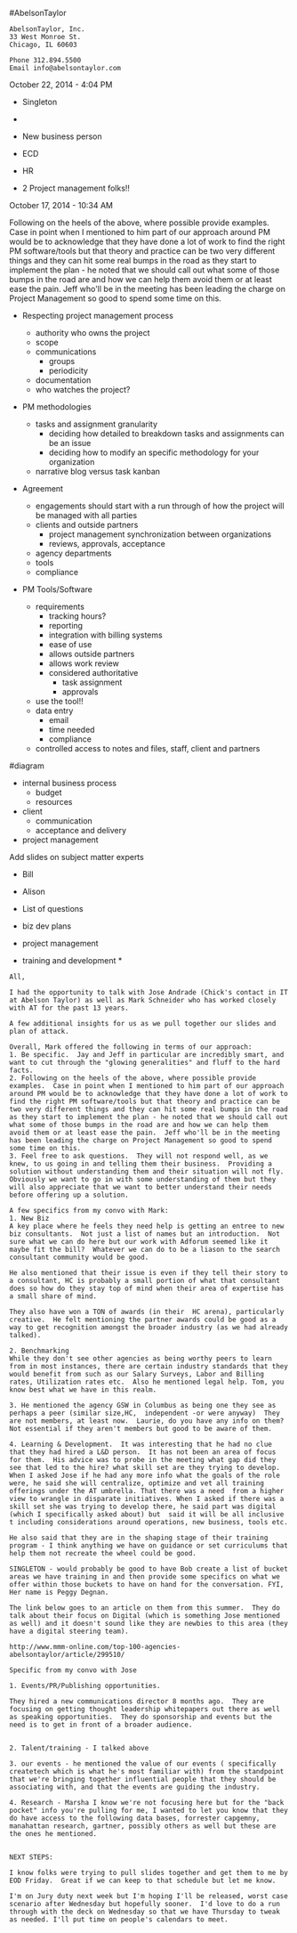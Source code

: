 #AbelsonTaylor
```
AbelsonTaylor, Inc.
33 West Monroe St.
Chicago, IL 60603

Phone 312.894.5500
Email info@abelsontaylor.com
```

October 22, 2014 - 4:04 PM

- Singleton
- 

- New business person
- ECD
- HR
- 2 Project management folks!!




October 17, 2014  - 10:34 AM

Following on the heels of the above, where possible provide examples.  Case in point when I mentioned to him part of our approach around PM would be to acknowledge that they have done a lot of work to find the right PM software/tools but that theory and practice can be two very different things and they can hit some real bumps in the road as they start to implement the plan - he noted that we should call out what some of those bumps in the road are and how we can help them avoid them or at least ease the pain.  Jeff who'll be in the meeting has been leading the charge on Project Management so good to spend some time on this.

* Respecting project management process 
	* authority who owns the project 
	* scope
	* communications
		* groups
		* periodicity
	* documentation
	* who watches the project?
* PM methodologies
	* tasks and assignment granularity
		* deciding how detailed to breakdown tasks and assignments can be an issue
		* deciding how to modify an specific methodology for your organization
	* narrative blog versus task kanban 

* Agreement
	* engagements should start with a run through of how the project will be managed with all parties
	* clients and outside partners
		* project management synchronization between organizations 
		* reviews, approvals, acceptance 
	* agency departments
	* tools
	* compliance
* PM Tools/Software
	* requirements
		* tracking hours?
		* reporting
		* integration with billing systems
		* ease of use
		* allows outside partners
		* allows work review
		* considered authoritative
			* task assignment
			* approvals 
	* use the tool!!
	* data entry
		* email
		* time needed
		* compliance
	* controlled  access to notes and files, staff, client and partners

#diagram
* internal business process
	* budget
	* resources
* client 
	* communication
	* acceptance and delivery
* project management


Add slides on subject matter experts
* Bill
* Alison

* List of questions
* biz dev plans
* project management
* training and development
	* 



```
All,

I had the opportunity to talk with Jose Andrade (Chick's contact in IT at Abelson Taylor) as well as Mark Schneider who has worked closely with AT for the past 13 years.

A few additional insights for us as we pull together our slides and plan of attack.

Overall, Mark offered the following in terms of our approach:
1. Be specific.  Jay and Jeff in particular are incredibly smart, and want to cut through the "glowing generalities" and fluff to the hard facts.
2. Following on the heels of the above, where possible provide examples.  Case in point when I mentioned to him part of our approach around PM would be to acknowledge that they have done a lot of work to find the right PM software/tools but that theory and practice can be two very different things and they can hit some real bumps in the road as they start to implement the plan - he noted that we should call out what some of those bumps in the road are and how we can help them avoid them or at least ease the pain.  Jeff who'll be in the meeting has been leading the charge on Project Management so good to spend some time on this.
3. Feel free to ask questions.  They will not respond well, as we knew, to us going in and telling them their business.  Providing a solution without understanding them and their situation will not fly.  Obviously we want to go in with some understanding of them but they will also appreciate that we want to better understand their needs before offering up a solution.

A few specifics from my convo with Mark:
1. New Biz
A key place where he feels they need help is getting an entree to new biz consultants.  Not just a list of names but an introduction.  Not sure what we can do here but our work with Adforum seemed like it maybe fit the bill?  Whatever we can do to be a liason to the search consultant community would be good.  

He also mentioned that their issue is even if they tell their story to a consultant, HC is probably a small portion of what that consultant does so how do they stay top of mind when their area of expertise has a small share of mind.

They also have won a TON of awards (in their  HC arena), particularly creative.  He felt mentioning the partner awards could be good as a way to get recognition amongst the broader industry (as we had already talked).

2. Benchmarking
While they don't see other agencies as being worthy peers to learn from in most instances, there are certain industry standards that they would benefit from such as our Salary Surveys, Labor and Billing rates, Utilization rates etc.  Also he mentioned legal help. Tom, you know best what we have in this realm.

3. He mentioned the agency GSW in Columbus as being one they see as perhaps a peer (similar size,HC,  independent -or were anyway)  They are not members, at least now.  Laurie, do you have any info on them?  Not essential if they aren't members but good to be aware of them.

4. Learning & Development.  It was interesting that he had no clue that they had hired a L&D person.  It has not been an area of focus for them.  His advice was to probe in the meeting what gap did they see that led to the hire? what skill set are they trying to develop. When I asked Jose if he had any more info what the goals of the role were, he said she will centralize, optimize and vet all training offerings under the AT umbrella. That there was a need  from a higher view to wrangle in disparate initiatives. When I asked if there was a skill set she was trying to develop there, he said part was digital (which I specifically asked about) but  said it will be all inclusive t including considerations around operations, new business, tools etc.  

He also said that they are in the shaping stage of their training program - I think anything we have on guidance or set curriculums that help them not recreate the wheel could be good.

SINGLETON - would probably be good to have Bob create a list of bucket areas we have training in and then provide some specifics on what we offer within those buckets to have on hand for the conversation. FYI, Her name is Peggy Degnan.

The link below goes to an article on them from this summer.  They do talk about their focus on Digital (which is something Jose mentioned as well) and it doesn't sound like they are newbies to this area (they have a digital steering team).

http://www.mmm-online.com/top-100-agencies-abelsontaylor/article/299510/

Specific from my convo with Jose

1. Events/PR/Publishing opportunities.

They hired a new communications director 8 months ago.  They are focusing on getting thought leadership whitepapers out there as well as speaking opportunities.  They do sponsorship and events but the need is to get in front of a broader audience.


2. Talent/training - I talked above

3. our events - he mentioned the value of our events ( specifically createtech which is what he's most familiar with) from the standpoint that we're bringing together influential people that they should be associating with, and that the events are guiding the industry.

4. Research - Marsha I know we're not focusing here but for the "back pocket" info you're pulling for me, I wanted to let you know that they do have access to the following data bases, forrester capgemny, manahattan research, gartner, possibly others as well but these are the ones he mentioned.

 
NEXT STEPS:

I know folks were trying to pull slides together and get them to me by EOD Friday.  Great if we can keep to that schedule but let me know.

I'm on Jury duty next week but I'm hoping I'll be released, worst case scenario after Wednesday but hopefully sooner.  I'd love to do a run through with the deck on Wednesday so that we have Thursday to tweak as needed. I'll put time on people's calendars to meet. 

```